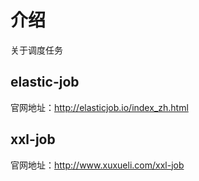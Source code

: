 # 介绍
关于调度任务

## elastic-job
官网地址：http://elasticjob.io/index_zh.html

## xxl-job
官网地址：http://www.xuxueli.com/xxl-job